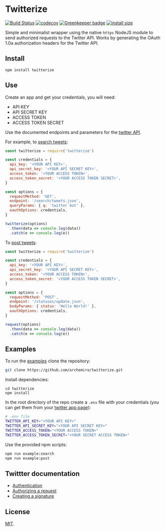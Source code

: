 # Twitterize

[![Build Status](https://travis-ci.com/archemiro/twitterize.svg?branch=master)](https://travis-ci.com/archemiro/twitterize)
[![codecov](https://codecov.io/gh/archemiro/twitterize/branch/master/graph/badge.svg)](https://codecov.io/gh/archemiro/twitterize)
[![Greenkeeper badge](https://badges.greenkeeper.io/archemiro/twitterize.svg)](https://greenkeeper.io/)
[![install size](https://packagephobia.now.sh/badge?p=twitterize)](https://packagephobia.now.sh/result?p=twitterize)

Simple and minimalist wrapper using the native `https` NodeJS module to send authorized requests to the Twitter API. Works by generating the OAuth 1.0a authorization headers for the Twitter API.

## Install

```shell
npm install twitterize
```

## Use

Create an app and get your credentials, you will need:

- API KEY
- API SECRET KEY
- ACCESS TOKEN
- ACCESS TOKEN SECRET

Use the documented endpoints and parameters for the [twitter API](https://developer.twitter.com/en/docs/basics/getting-started).

For example, to [search tweets](https://developer.twitter.com/en/docs/tweets/search/api-reference/get-search-tweets.html):

```js
const twitterize = require('twitterize')

const credentials = {
  api_key: '<YOUR API KEY>',
  api_secret_key: '<YOUR API SECRET KEY>',
  access_token: '<YOUR ACCESS TOKEN>',
  access_token_secret: '<YOUR ACCESS TOKEN SECRET>',
}

const options = {
  requestMethod: 'GET',
  endpoint: '/search/tweets.json',
  queryParams: { q: 'twitter bot' },
  oauthOptions: credentials,
}

twitterize(options)
  .then(data => console.log(data))
  .catch(e => console.log(e))
```

To [post tweets](https://developer.twitter.com/en/docs/tweets/post-and-engage/api-reference/post-statuses-update.html):

```js
const twitterize = require('twitterize')

const credentials = {
  api_key: '<YOUR API KEY>',
  api_secret_key: '<YOUR API SECRET KEY>',
  access_token: '<YOUR ACCESS TOKEN>',
  access_token_secret: '<YOUR ACCESS TOKEN SECRET>',
}

const options = {
  requestMethod: 'POST',
  endpoint: '/statuses/update.json',
  bodyParams: { status: 'Hello World!' },
  oauthOptions: credentials,
}

request(options)
  .then(data => console.log(data))
  .catch(e => console.log(e))
```

## Examples

To run the [examples](./examples) clone the repository:

```sh
git clone https://github.com/archemiro/twitterize.git
```

Install dependencies:

```
cd twitterize
npm install
```

In the root directory of the repo create a `.env` file with your credentials (you can get them from your [twitter app page](https://developer.twitter.com/en/apps)):

```sh
# .env file
TWITTER_API_KEY="<YOUR API KEY>"
TWITTER_API_SECRET_KEY="<YOUR API SECRET KEY>"
TWITTER_ACCESS_TOKEN="<YOUR ACCESS TOKEN>"
TWITTER_ACCESS_TOKEN_SECRET="<YOUR SECRET ACCESS TOKEN>"
```

Use the provided npm scripts:

```sh
npm run example:search
npm run example:post
```

## Twittter documentation

- [Authentication](https://developer.twitter.com/en/docs/basics/authentication/overview/oauth)
- [Authorizing a request](https://developer.twitter.com/en/docs/basics/authentication/guides/authorizing-a-request.html)
- [Creating a signature](https://developer.twitter.com/en/docs/basics/authentication/guides/authorizing-a-request.html)

## License

[MIT](LICENSE).
